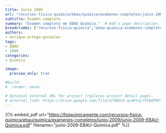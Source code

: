 ```yaml
---
title: Junio 2009
url: "recursos-fisica-quimica/ebau/quimica/examenes-completos/junio-2009"
subtitle: Examen completo
summary: "Examen completo de EBAU Química."  # Add a page description.
breadcrumbs: ["recursos-fisica-quimica","ebau-quimica-examenes-completos"]
authors:
- enrique-ortega-gonzalez
tags:
- EBAU
- 2009
categories:
- Química

image:
  preview_only: true

#build:
#  render: never

# Optional external URL for project (replaces project detail page).
# external_link: https://drive.google.com/file/d/0B6t6-aLmKtoLYVlWdFM2Ym5fV28/view
---
```


{{% embed_pdf url="https://fisiquimicamente.com/recursos-fisica-quimica/ebau/quimica/examenes-completos/junio-2009/junio-2009-EBAU-Quimica.pdf" filename="junio-2009-EBAU-Quimica.pdf" %}}